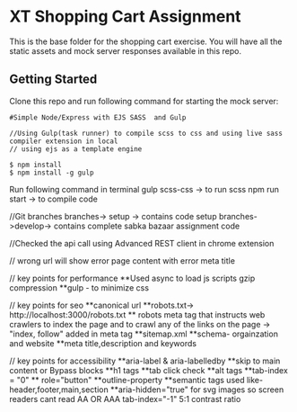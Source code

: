 # XT Shopping Cart Assignment

This is the base folder for the shopping cart exercise. You will have all the static assets and mock server responses available in this repo.

## Getting Started

Clone this repo and run following command for starting the mock server:

```
#Simple Node/Express with EJS SASS  and Gulp

//Using Gulp(task runner) to compile scss to css and using live sass compiler extension in local
// using ejs as a template engine

$ npm install
$ npm install -g gulp
```
Run following command in terminal
gulp scss-css -> to run scss 
npm run start -> to compile code 

//Git branches
branches-> setup -> contains code setup 
branches->develop-> contains complete sabka bazaar assignment code


//Checked the api call using Advanced REST client in chrome extension

// wrong url will show error page content with error meta title

// key points for performance
**Used async to load js scripts
gzip compression
**gulp - to minimize css

// key points for seo
**canonical url
**robots.txt-> http://localhost:3000/robots.txt 
** robots meta tag that instructs web crawlers to index the page and to crawl any of the links on the page -> "index, follow" added in meta tag
**sitemap.xml
**schema- orgainzation and website
**meta title,description and keywords

// key points for accessibility
**aria-label & aria-labelledby
**skip to main content or Bypass blocks
**h1 tags
**tab click check
**alt tags
**tab-index = "0"
** role="button"
**outline-property
**semantic tags used like-header,footer,main,section
**aria-hidden="true" for svg images so screen readers cant read
AA OR AAA 
tab-index="-1"
5:1 contrast ratio



